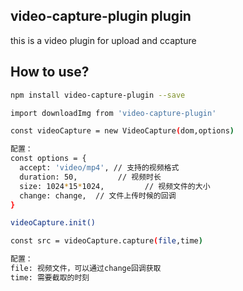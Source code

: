 ## video-capture-plugin plugin
this is a video plugin for upload and ccapture 

## How to use?

```sh
npm install video-capture-plugin --save

```

```sh
import downloadImg from 'video-capture-plugin'

const videoCapture = new VideoCapture(dom,options)

配置：
const options = {
  accept: 'video/mp4', // 支持的视频格式
  duration: 50,         // 视频时长
  size: 1024*15*1024,         // 视频文件的大小
  change: change,  // 文件上传时候的回调
}

videoCapture.init()

const src = videoCapture.capture(file,time)

配置：
file: 视频文件，可以通过change回调获取
time: 需要截取的时刻

```
